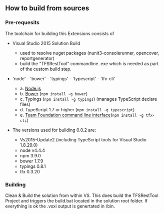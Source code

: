 ## How to build from sources
### Pre-requesits

The toolchain for building this Extensions consists of <br>
*  Visual Studio 2015 Solution Build
	* used to resolve nuget packages (nunit3-consolerunner, opencover, reportgenerator)
	* build the "TFSRestTool" commandline .exe which is needed as part of the custom build step.
* 'node' - 'bower' - 'typings' - 'typescript' - 'tfx-cli'
	* a. [Node.js](https://nodejs.org) 
	* b. [Bower](http://bower.io/) (`npm install -g bower`) 
	* c. Typings (`npm install -g typings`) (manages TypeScript declare files) 
	* d. TypeScript 1.7 or higher (`npm install -g typescript`) 
	* e. [Team Foundation command line interface](https://github.com/Microsoft/tfs-cli)(`npm install -g tfx-cli`) 

* The versions used for building 0.0.2 are: 
	* Vs2015-Update2 (including TypeScript tools for Visual Studio  1.8.29.0)
	* node v4.4.4
	* npm 3.9.0
	* bower 1.7.9
	* typings 0.8.1
	* tfx 0.3.20

### Building 

Clean & Build the solution from within VS. This does build the TFSRestTool Project and triggers the build.bat located 
in the solution root folder. If everything is ok the .vsxi output is genertated in <solution>/bin.





